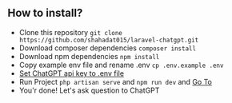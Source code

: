 ## How to install?

-   Clone this repository `git clone https://github.com/shahadat015/laravel-chatgpt.git`
-   Download composer dependencies `composer install`
-   Download npm dependencies `npm install`
-   Copy example env file and rename .env `cp .env.example .env`
-   [Set ChatGPT api key to .env file](https://beta.openai.com/account/api-keys)
-   Run Project `php artisan serve` and `npm run dev` and [Go To](http:localhost:8000)
-   You'r done! Let's ask question to ChatGPT
